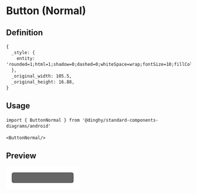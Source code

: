 # Button (Normal)

## Definition

```
{
  _style: { 
    entity: 'rounded=1;html=1;shadow=0;dashed=0;whiteSpace=wrap;fontSize=10;fillColor=#666666;align=center;strokeColor=#4D4D4D;fontColor=#ffffff;',
  },
  _original_width: 105.5,
  _original_height: 16.88,
}
```

## Usage

```
import { ButtonNormal } from '@dinghy/standard-components-diagrams/android'

<ButtonNormal/>
```

## Preview

<img src="./button-normal.png" width="200"/>
